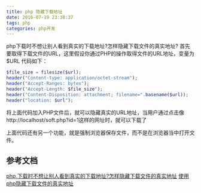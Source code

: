 ```yaml
---
title: php 隐藏下载地址
date: 2016-07-19 23:38:37
tags: php
categories: php开发
---
```


php下载时不想让别人看到真实的下载地址?怎样隐藏下载文件的真实地址?
首先要取得下载文件的URL，这里假设你通过PHP的操作取得文件的URL地址，变量为$URL
代码如下：

```php
$file_size = filesize($url); 
header("Content-type: application/octet-stream"); 
header("Accept-Ranges: bytes"); 
header("Accept-Length: $file_size");
header("Content-Disposition: attachment; filename=".basename($url)); 
header("location: $url");
```
将上面代码加入PHP文件后，就可以隐藏真实的URL地址，当用户通过点击像http://localhost/soft.php?id=1这样的网址时，就可以下载了

上面代码还有另一个功能，就是强制浏览器保存文件，而不是在浏览器当中打开文件。


## 参考文档
[php,下载时不想让别人看到真实的下载地址?怎样隐藏下载文件的真实地址](http://blog.sina.com.cn/s/blog_8edc37a80101cz9v.html)
[使用php隐藏下载文件的真实地址](http://www.cnblogs.com/xcxc/archive/2013/03/04/2943124.html)
